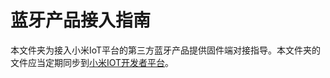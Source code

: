 # 蓝牙产品接入指南

本文件夹为接入小米IoT平台的第三方蓝牙产品提供固件端对接指导。本文件夹的文件应当定期同步到[小米IOT开发者平台](https://iot.mi.com/index.html)。
